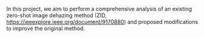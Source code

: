  In this project, we aim to perform a comprehensive analysis of an existing zero-shot image dehazing method (ZID, https://ieeexplore.ieee.org/document/9170880) and proposed modifications to improve the original method. 
